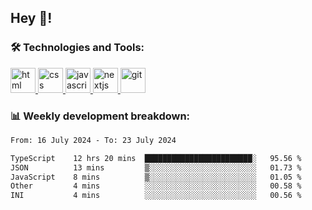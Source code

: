 ## Hey 👋!

###  🛠 Technologies and Tools:
 
 <a href="https://developer.mozilla.org/en-US/docs/Web/HTML" target="_blank"> <img src="https://www.vectorlogo.zone/logos/w3_html5/w3_html5-icon.svg" alt="html" width="40" height="40"/> </a>
 <a href="https://developer.mozilla.org/en-US/docs/Web/CSS" target="_blank"> <img src="https://user-images.githubusercontent.com/67515119/120896181-18628280-c629-11eb-86b4-3a5814712431.png" alt="css" width="40" height="40"/> </a>
 <a href="https://developer.mozilla.org/en-US/docs/Web/JavaScript" target="_blank"> <img src="https://cdn.worldvectorlogo.com/logos/javascript-1.svg" alt="javascript" width="40" height="40"/> </a>
 <a href="https://nextjs.org/" target="_blank"> <img src="https://cdn.worldvectorlogo.com/logos/next-js.svg" alt="nextjs" width="40" height="40"/> </a>
 <a href="https://git-scm.com/" target="_blank"> <img src="https://www.vectorlogo.zone/logos/git-scm/git-scm-icon.svg" alt="git" width="40" height="40"/> </a>

 
### 📊 Weekly development breakdown:

<!--START_SECTION:waka-->

```txt
From: 16 July 2024 - To: 23 July 2024

TypeScript    12 hrs 20 mins  ████████████████████████░   95.56 %
JSON          13 mins         ▒░░░░░░░░░░░░░░░░░░░░░░░░   01.73 %
JavaScript    8 mins          ▒░░░░░░░░░░░░░░░░░░░░░░░░   01.05 %
Other         4 mins          ░░░░░░░░░░░░░░░░░░░░░░░░░   00.58 %
INI           4 mins          ░░░░░░░░░░░░░░░░░░░░░░░░░   00.56 %
```

<!--END_SECTION:waka-->


